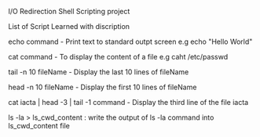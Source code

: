 I/O Redirection Shell Scripting project

List of Script Learned with discription

echo command - Print text to standard outpt screen e.g echo "Hello World"

cat command - To display the content of a file e.g caht /etc/passwd

tail -n 10 fileName - Display the last 10 lines of fileName

head -n 10 fileName - Display the first 10 lines of fileName

cat iacta | head -3 | tail -1 command - Display the third line of the file iacta

ls -la > ls_cwd_content : write the output of ls -la command into ls_cwd_content file